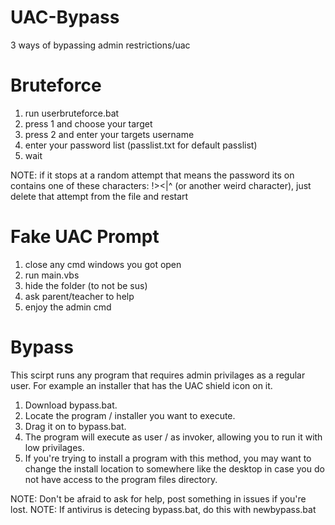# UAC-Bypass
3 ways of bypassing admin restrictions/uac

# Bruteforce
1. run userbruteforce.bat
2. press 1 and choose your target
3. press 2 and enter your targets username
4. enter your password list (passlist.txt for default passlist)
5. wait

NOTE: if it stops at a random attempt that means the password its on contains one of these characters: !><|^ (or another weird character), just delete that attempt from the file and restart

# Fake UAC Prompt
1. close any cmd windows you got open
2. run main.vbs
3. hide the folder (to not be sus)
4. ask parent/teacher to help
5. enjoy the admin cmd

# Bypass
This scirpt runs any program that requires admin privilages as a regular user.
For example an installer that has the UAC shield icon on it.
1. Download bypass.bat.
2. Locate the program / installer you want to execute.
3. Drag it on to bypass.bat.
4. The program will execute as user / as invoker, allowing you to run it with low privilages.
5. If you're trying to install a program with this method, you may want to change the install location to somewhere like the desktop in case you do not have access to the program files directory.

NOTE: Don't be afraid to ask for help, post something in issues if you're lost.
NOTE: If antivirus is detecing bypass.bat, do this with newbypass.bat
